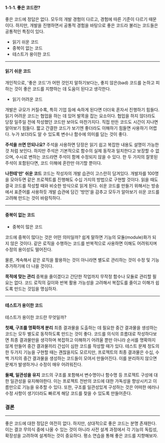 #### 1-1-1. 좋은 코드란?

좋은 코드에 정답은 없다.
모두의 개발 경험이 다르고, 경험에 따른 기준이 다르기 때문이다.
하지만, 개발을 진행하면서 공통적 경험을 바탕으로 
좋은 코드라 불리는 코드들은 공통적인 특징이 있다.

- 읽기 쉬운 코드
- 중복이 없는 코드
- 테스트가 용이한 코드

<hr>

#### 읽기 쉬운 코드

개인적으로, '좋은 코드'가 어떤 것인지 말하기보다는,
좋지 않은(bad) 코드를 논하고 피하는 것이 좋은 코드를 지향하는 데 도움이 된다고 생각한다.

- 읽기 어려운 코드

개발은 규모가 커질수록, 특히 기업 등에 속하게 된다면 더더욱 혼자서 진행하기 힘들다. 
읽기 어려운 코드는 협업을 하는 데 있어 발목을 잡는 요소이다.
협업을 하지 않더라도 당장 일주일 전에 작성했던 코드만 보아도 마찬가지다.
직접 만든 코드도 시간이 지나면 알아보기 힘들다.
짧고 간결한 코드가 보기엔 좋더라도 이해하기 힘들면 사용하기 어렵다.
누가 보더라도 알 수 있도록 변수나 함수에 의미를 담는 것이 좋다.

 **주석을 쓰면 안되나요?**
주석을 사용하면 당장은 읽기 쉽고 복잡한 내용도 설명이 가능한 것 처럼 보인다.
하지만 주석은 기본적으로 함수의 실제 동작과 일치한다고 보장할 수 없으며,
수시로 변하는 코드라면 주석이 함께 수정되지 않을 수 있다.
한 두 가지의 잘못된 주석이 포함된다면, 코드 이해에 혼란만 야기할 뿐이다.

**나한테'만' 쉬운 코드**
코드는 작성자의 개발 습관이 고스란히 담겨있다.
개발자를 100명을 모아두면 같은 프로젝트를 진행해도 수십 가지의 방법으로 구현할 것이다.
읽을 때도 결국 코드를 작성할 때와 비슷한 방식으로 읽게 된다.
쉬운 코드를 만들기 위해서는 방송에서 표준어를 사용하듯 개발 습관에 담긴 '방언'을 감추고
모두가 알아보기 쉬운 코드를 고려해 만드는 것이 바람직하다.



<hr>

#### 중복이 없는 코드

- 중복이 많은 코드

코드에 중복이 많다는 것은 어떤 의미일까?
쉽게 말하면 기능의 모듈(module)화가 되지 않은 것이다.
같은 로직을 수행하는 코드를 반복적으로 사용하면 이해도 어려워지며 수정의 용이성도 떨어진다.

물론, 계속해서 같은 로직을 활용하는 것이 아니라면 별도로 관리하는 것이
수정 및 기능 추가하기에 더 나을 것이다.

**목적에 맞는 관리**
중복을 줄이겠다고 간단한 작업까지 무작정 함수나 모듈로 관리할 필요는 없다.
코드 로직의 길이와 반복 활용 가능성을 고려해서 복잡도를 줄이고 이해가 쉽도록 만드는 것임을 명심하자.

<hr>

#### 테스트가 용이한 코드

테스트가 용이한 코드란 무엇일까?

**첫째, 구조를 명확하게 분리**
최종 결과물을 도출하는 데 필요한 중간 결과물을 생성하는 코드는 모두 별도로 동작하도록 만드는 것이 좋다.
코드를 의식의 흐름대로 작성하다보면 최종 결과물만을 생각하며
복잡하고 이해하기 어려울 뿐만 아니라 순서를 명확하지 않게 만들어
중간 결과물끼리 간섭이 심한 코드를 작성할 때가 있다.
테스트 문제 정도의 한 두가지 기능을 구현할 때는 괜찮을지도 모르지만,
프로젝트의 최종 결과물은 수십, 수백 가지의 중간 결과물을 생성하는 코드들이 모여서 만들어진다.
이를 분리하지 않으면 문제가 발생하거나 수정이 매우 어려워진다.

**둘째, 일관성을 유지**
코드의 구조를 포함해서 변수명이나 함수명 등 프로젝트 구성에 대한 일관성을 유지해야한다.
이는 프로젝트 전반의 코드에 대한 가독성을 향상시키고 이름만으로 기능을 유추할 수 있다.
또한, 구조를 일관성있게 구성하는 것은 어떠한 에러나 수정 사항이 생기더라도
빠르게 해당 코드를 찾을 수 있도록 만들어준다.



### 결론

<hr>

좋은 코드에 대한 정답은 여전히 없다.
하지만, 상대적으로 좋은 코드는 분명 존재한다.
이는 결코 무의식 중에 나올 수 있는 것이 아니라 사전 설계 과정에서 각 기능의
독립성, 확장성을 고려하여 설계하는 것이 중요하다.
평소 연습을 통해 좋은 코드를 지향해보자.

